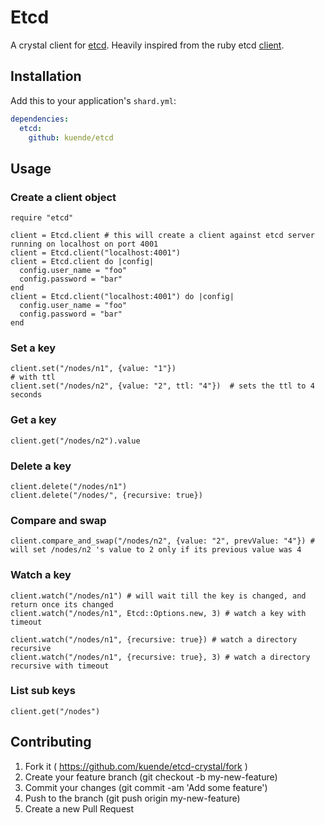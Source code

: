 # Etcd

A crystal client for [etcd](https://github.com/coreos/etcd). Heavily inspired from the ruby etcd [client](https://github.com/ranjib/etcd-ruby).

## Installation


Add this to your application's `shard.yml`:

```yaml
dependencies:
  etcd:
    github: kuende/etcd
```


## Usage

### Create a client object

```crystal
require "etcd"

client = Etcd.client # this will create a client against etcd server running on localhost on port 4001
client = Etcd.client("localhost:4001")
client = Etcd.client do |config|
  config.user_name = "foo"
  config.password = "bar"
end
client = Etcd.client("localhost:4001") do |config|
  config.user_name = "foo"
  config.password = "bar"
end
```

### Set a key

```crystal
client.set("/nodes/n1", {value: "1"})
# with ttl
client.set("/nodes/n2", {value: "2", ttl: "4"})  # sets the ttl to 4 seconds
```

### Get a key

```crystal
client.get("/nodes/n2").value
```

### Delete a key

```crystal
client.delete("/nodes/n1")
client.delete("/nodes/", {recursive: true})
```

### Compare and swap

```crystal
client.compare_and_swap("/nodes/n2", {value: "2", prevValue: "4"}) # will set /nodes/n2 's value to 2 only if its previous value was 4
```

### Watch a key

```crystal
client.watch("/nodes/n1") # will wait till the key is changed, and return once its changed
client.watch("/nodes/n1", Etcd::Options.new, 3) # watch a key with timeout

client.watch("/nodes/n1", {recursive: true}) # watch a directory recursive
client.watch("/nodes/n1", {recursive: true}, 3) # watch a directory recursive with timeout
```

### List sub keys

```crystal
client.get("/nodes")
```

## Contributing

1. Fork it ( https://github.com/kuende/etcd-crystal/fork )
2. Create your feature branch (git checkout -b my-new-feature)
3. Commit your changes (git commit -am 'Add some feature')
4. Push to the branch (git push origin my-new-feature)
5. Create a new Pull Request

